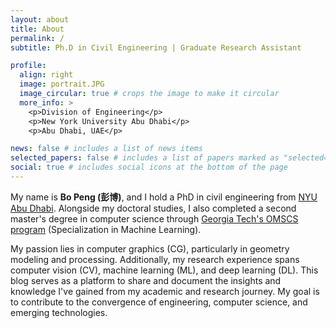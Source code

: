 ```yaml
---
layout: about
title: About
permalink: /
subtitle: Ph.D in Civil Engineering | Graduate Research Assistant

profile:
  align: right
  image: portrait.JPG
  image_circular: true # crops the image to make it circular
  more_info: >
    <p>Division of Engineering</p>
    <p>New York University Abu Dhabi</p>
    <p>Abu Dhabi, UAE</p>

news: false # includes a list of news items
selected_papers: false # includes a list of papers marked as "selected={true}"
social: true # includes social icons at the bottom of the page
---
```


<!-- Write your biography here. Tell the world about yourself. Link to your favorite [subreddit](http://reddit.com). You can put a picture in, too. The code is already in, just name your picture `prof_pic.jpg` and put it in the `img/` folder.

Put your address / P.O. box / other info right below your picture. You can also disable any of these elements by editing `profile` property of the YAML header of your `_pages/about.md`. Edit `_bibliography/papers.bib` and Jekyll will render your [publications page](/al-folio/publications/) automatically.

Link to your social media connections, too. This theme is set up to use [Font Awesome icons](https://fontawesome.com/) and [Academicons](https://jpswalsh.github.io/academicons/), like the ones below. Add your Facebook, Twitter, LinkedIn, Google Scholar, or just disable all of them. -->

My name is **Bo Peng (彭博)**, and I hold a PhD in civil engineering from [NYU Abu Dhabi](https://nyuad.nyu.edu/en/). Alongside my doctoral studies, I also completed a second master's degree in computer science through [Georgia Tech's OMSCS program](https://omscs.gatech.edu/) (Specialization in Machine Learning). 

My passion lies in computer graphics (CG), particularly in geometry modeling and processing. Additionally, my research experience spans computer vision (CV), machine learning (ML), and deep learning (DL). This blog serves as a platform to share and document the insights and knowledge I've gained from my academic and research journey. My goal is to contribute to the convergence of engineering, computer science, and emerging technologies.
